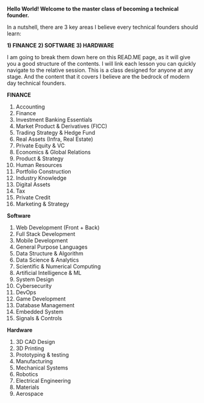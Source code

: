 **Hello World! Welcome to the master class of becoming a technical founder.**

In a nutshell, there are 3 key areas I believe every technical founders should learn:

**1) FINANCE**
**2) SOFTWARE**
**3) HARDWARE**

I am going to break them down here on this READ.ME page, as it will give you a good structure of the contents. I will link each lesson you can quickly navigate to the relative session. This is a class designed for anyone at any stage. And the content that it covers I believe are the bedrock of modern day technical founders.

**FINANCE**
1) Accounting
2) Finance
3) Investment Banking Essentials
4) Market Product & Derivatives (FICC)
5) Trading Strategy & Hedge Fund
6) Real Assets (Infra, Real Estate)
7) Private Equity & VC
8) Economics & Global Relations
9) Product & Strategy
10) Human Resources
11) Portfolio Construction
12) Industry Knowledge
13) Digital Assets
14) Tax
15) Private Credit
16) Marketing & Strategy

**Software**
1) Web Development (Front + Back)
2) Full Stack Development
3) Mobile Development
4) General Purpose Languages
5) Data Structure & Algorithm
6) Data Science & Analytics
7) Scientific & Numerical Computing
8) Artificial Intelligence & ML
9) System Design
10) Cybersecurity
11) DevOps
12) Game Development
13) Database Management
14) Embedded System
15) Signals & Controls


**Hardware**
1) 3D CAD Design
2) 3D Printing
3) Prototyping & testing
4) Manufacturing
5) Mechanical Systems
6) Robotics
7) Electrical Engineering
8) Materials
9) Aerospace




